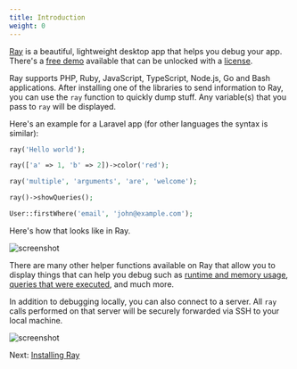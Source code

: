 ```yaml
---
title: Introduction
weight: 0
---
```


[Ray](https://myray.app) is a beautiful, lightweight desktop app that helps you debug your app. There's a [free demo](https://myray.app) available that can be unlocked with a [license](https://spatie.be/products/ray).

Ray supports PHP, Ruby, JavaScript, TypeScript, Node.js, Go and Bash applications. After installing one of the libraries to send information to Ray, you can use the `ray` function to quickly dump stuff. Any variable(s) that you pass to `ray` will be displayed.

Here's an example for a Laravel app (for other languages the syntax is similar):

```php
ray('Hello world');

ray(['a' => 1, 'b' => 2])->color('red');

ray('multiple', 'arguments', 'are', 'welcome');

ray()->showQueries();

User::firstWhere('email', 'john@example.com');
```

Here's how that looks like in Ray.

![screenshot](/screenshots/intro.png)

There are many other helper functions available on Ray that allow you to display things that can help you debug such as [runtime and memory usage](/docs/php/vanilla-php/usage#measuring-performance-and-memory-usage), [queries that were executed](/docs/php/laravel/queries#showing-queries), and much more.

In addition to debugging locally, you can also connect to a server. All `ray` calls performed on that server will be securely forwarded via SSH to your local machine.

![screenshot](/screenshots/servers.png)

Next: [Installing Ray](/docs/getting-started/installation)
